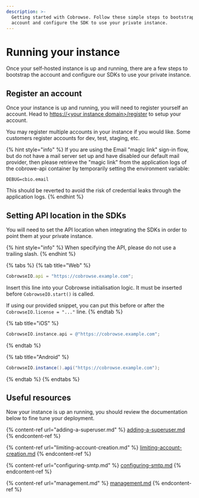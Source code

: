 ```yaml
---
description: >-
  Getting started with Cobrowse. Follow these simple steps to bootstrap your
  account and configure the SDK to use your private instance.
---
```


# Running your instance

Once your self-hosted instance is up and running, there are a few steps to bootstrap the account and configure our SDKs to use your private instance.

## Register an account

Once your instance is up and running, you will need to register yourself an account. Head to [https://\<your instance domain>/register](https://cobrowse.io/register) to setup your account.&#x20;

You may register multiple accounts in your instance if you would like. Some customers register accounts for dev, test, staging, etc.&#x20;

{% hint style="info" %}
If you are using the Email "magic link" sign-in flow, but do not have a mail server set up and have disabled our default mail provider, then please retrieve the "magic link" from the application logs of the cobrowe-api container by temporarily setting the environment variable:

`DEBUG=cbio.email`

This should be reverted to avoid the risk of credential leaks through the application logs.
{% endhint %}

## Setting API location in the SDKs

You will need to set the API location when integrating the SDKs in order to point them at your private instance.

{% hint style="info" %}
When specifying the API, please do not use a trailing slash.&#x20;
{% endhint %}

{% tabs %}
{% tab title="Web" %}
```javascript
CobrowseIO.api = "https://cobrowse.example.com";
```

Insert this line into your Cobrowse initialisation logic. It must be inserted before `CobrowseIO.start()` is called.&#x20;

If using our provided snippet, you can put this before or after the `CobrowseIO.license = "..."` line. &#x20;
{% endtab %}

{% tab title="iOS" %}
```objectivec
CobrowseIO.instance.api = @"https://cobrowse.example.com";
```
{% endtab %}

{% tab title="Android" %}
```java
CobrowseIO.instance().api("https://cobrowse.example.com");
```
{% endtab %}
{% endtabs %}

## Useful resources

Now your instance is up an running, you should review the documentation below to fine tune your deployment.

{% content-ref url="adding-a-superuser.md" %}
[adding-a-superuser.md](adding-a-superuser.md)
{% endcontent-ref %}

{% content-ref url="limiting-account-creation.md" %}
[limiting-account-creation.md](limiting-account-creation.md)
{% endcontent-ref %}

{% content-ref url="configuring-smtp.md" %}
[configuring-smtp.md](configuring-smtp.md)
{% endcontent-ref %}

{% content-ref url="management.md" %}
[management.md](management.md)
{% endcontent-ref %}
